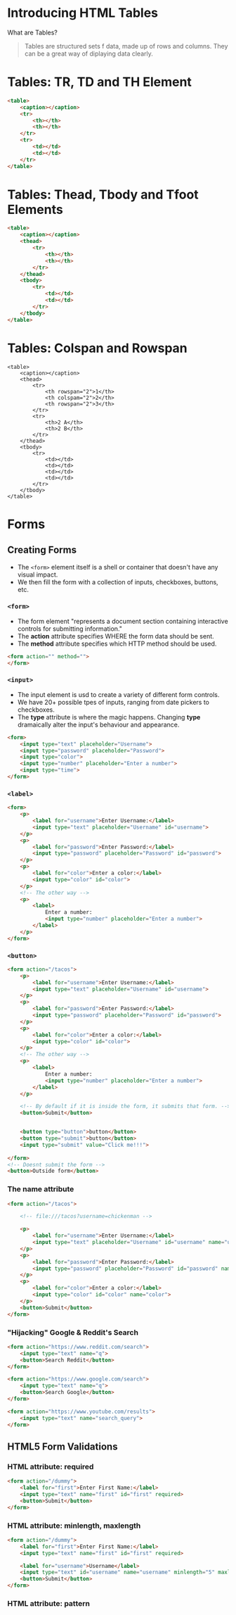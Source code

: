 # Introducing HTML Tables

What are Tables?  
> Tables are structured sets f data, made up of rows and columns. They can be a great way of diplaying data clearly.

# Tables: TR, TD and TH Element

```HTML
<table>
    <caption></caption>
    <tr>
        <th></th>
        <th></th>
    </tr>
    <tr>
        <td></td>
        <td></td>
    </tr>
</table>
```

# Tables: Thead, Tbody and Tfoot Elements

```HTML
<table>
    <caption></caption>
    <thead>
        <tr>
            <th></th>
            <th></th>
        </tr>
    </thead>
    <tbody>
        <tr>
            <td></td>
            <td></td>
        </tr>
    </tbody>
</table>
```

# Tables: Colspan and Rowspan

```
<table>
    <caption></caption>
    <thead>
        <tr>
            <th rowspan="2">1</th>
            <th colspam="2">2</th>
            <th rowspan="2">3</th>
        </tr>
        <tr>
            <th>2 A</th>
            <th>2 B</th>
        </tr>
    </thead>
    <tbody>
        <tr>
            <td></td>
            <td></td>
            <td></td>
            <td></td>
        </tr>
    </tbody>
</table>
```

# Forms

## Creating Forms
- The `<form>` element itself is a shell or container that doesn't have any visual impact.
- We then fill the form with a collection of inputs, checkboxes, buttons, etc.
  
### `<form>`

- The form element "represents a document section containing interactive controls for submitting information."
- The __action__ attribute specifies WHERE the form data should be sent.
- The __method__ attribute specifies which HTTP method should be used.

```HTML
<form action="" method="">
</form>
```

### `<input>`

- The input element is usd to create a variety of different form controls.
- We have 20+ possible tpes of inputs, ranging from date pickers to checkboxes.
- The __type__ attribute is where the magic happens. Changing __type__ dramaically alter the input's behaviour and appearance.

```HTML
<form>
    <input type="text" placeholder="Username">
    <input type="password" placeholder="Password">
    <input type="color">
    <input type="number" placeholder="Enter a number">
    <input type="time">
</form>
```

### `<label>`

```HTML
<form>
    <p>
        <label for="username">Enter Username:</label>
        <input type="text" placeholder="Username" id="username">
    </p>
    <p>
        <label for="password">Enter Password:</label>
        <input type="password" placeholder="Password" id="password">
    </p>
    <p>
        <label for="color">Enter a color:</label>
        <input type="color" id="color">
    </p>
    <!-- The other way -->
    <p>
        <label>
            Enter a number:
            <input type="number" placeholder="Enter a number">
        </label>
    </p>
</form>
```

### `<button>`

```HTML
<form action="/tacos">
    <p>
        <label for="username">Enter Username:</label>
        <input type="text" placeholder="Username" id="username">
    </p>
    <p>
        <label for="password">Enter Password:</label>
        <input type="password" placeholder="Password" id="password">
    </p>
    <p>
        <label for="color">Enter a color:</label>
        <input type="color" id="color">
    </p>
    <!-- The other way -->
    <p>
        <label>
            Enter a number:
            <input type="number" placeholder="Enter a number">
        </label>
    </p>

    <!-- By default if it is inside the form, it submits that form. -->
    <button>Submit</button>


    <button type="button">button</button>
    <button type="submit">button</button>
    <input type="submit" value="Click me!!!">
    
</form>
<!-- Doesnt submit the form -->
<button>Outside form</button>
```

### The __name__ attribute

```HTML
<form action="/tacos">

    <!-- file:///tacos?username=chickenman -->

    <p>
        <label for="username">Enter Username:</label>
        <input type="text" placeholder="Username" id="username" name="username">
    </p>
    <p>
        <label for="password">Enter Password:</label>
        <input type="password" placeholder="Password" id="password" name="password">
    </p>
    <p>
        <label for="color">Enter a color:</label>
        <input type="color" id="color" name="color">
    </p>
    <button>Submit</button>
</form>
```

### "Hijacking" Google & Reddit's Search

```HTML
<form action="https://www.reddit.com/search">
    <input type="text" name="q">
    <button>Search Reddit</button>
</form>

<form action="https://www.google.com/search">
    <input type="text" name="q">
    <button>Search Google</button>
</form>

<form action="https://www.youtube.com/results">
    <input type="text" name="search_query">
</form>
```

## HTML5 Form Validations

### HTML attribute: required

```HTML
<form action="/dummy">
    <label for="first">Enter First Name:</label>
    <input type="text" name="first" id="first" required>
    <button>Submit</button>
</form>
```

### HTML attribute: minlength, maxlength

```HTML
<form action="/dummy">
    <label for="first">Enter First Name:</label>
    <input type="text" name="first" id="first" required>

    <label for="username">Username</label>
    <input type="text" id="username" name="username" minlength="5" maxlength="20" required>
    <button>Submit</button>
</form>
```

### HTML attribute: pattern

 